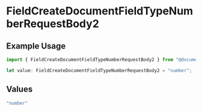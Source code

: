 # FieldCreateDocumentFieldTypeNumberRequestBody2

## Example Usage

```typescript
import { FieldCreateDocumentFieldTypeNumberRequestBody2 } from "@documenso/sdk-typescript/models/operations";

let value: FieldCreateDocumentFieldTypeNumberRequestBody2 = "number";
```

## Values

```typescript
"number"
```